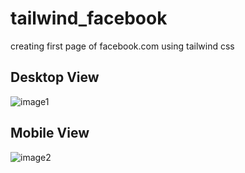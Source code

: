 # tailwind_facebook
 creating first page of facebook.com using tailwind css

 ## Desktop View
![image1](https://github.com/mvaibhav131/tailwind_facebook/assets/98808183/5f753b21-6035-4bf6-9cd2-adafe1eb8ab8)

## Mobile View
![image2](https://github.com/mvaibhav131/tailwind_facebook/assets/98808183/1c6fa8ac-dfbd-47bb-b44b-150e06ef9122)

